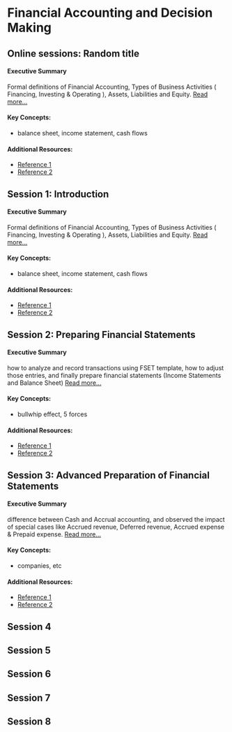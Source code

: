 # Financial Accounting and Decision Making

## Online sessions: Random title
#### Executive Summary
Formal definitions of Financial Accounting, Types of Business Activities ( Financing, Investing & Operating ), Assets, Liabilities and Equity. [Read more...](Introduction.md)

#### Key Concepts:
* balance sheet, income statement, cash flows

#### Additional Resources:
* [Reference 1](Introduction.md)
* [Reference 2](Introduction.md)

## Session 1: Introduction
#### Executive Summary
Formal definitions of Financial Accounting, Types of Business Activities ( Financing, Investing & Operating ), Assets, Liabilities and Equity. [Read more...](Introduction.md)

#### Key Concepts:
* balance sheet, income statement, cash flows

#### Additional Resources:
* [Reference 1](Introduction.md)
* [Reference 2](Introduction.md)

## Session 2: Preparing Financial Statements
#### Executive Summary
how to analyze and record transactions using FSET template, how to adjust those entries, and finally prepare financial statements (Income Statements and Balance Sheet) [Read more...](pfs.md)

#### Key Concepts:
* bullwhip effect, 5 forces

#### Additional Resources:
* [Reference 1](Introduction.md)
* [Reference 2](Introduction.md)

## Session 3: Advanced Preparation of Financial Statements
#### Executive Summary
difference between Cash and Accrual accounting, and observed the impact of special cases like Accrued revenue, Deferred revenue, Accrued expense & Prepaid expense. [Read more...](apfs.md)

#### Key Concepts:
* companies, etc

#### Additional Resources:
* [Reference 1](Introduction.md)
* [Reference 2](Introduction.md)

## Session 4

## Session 5

## Session 6

## Session 7

## Session 8
